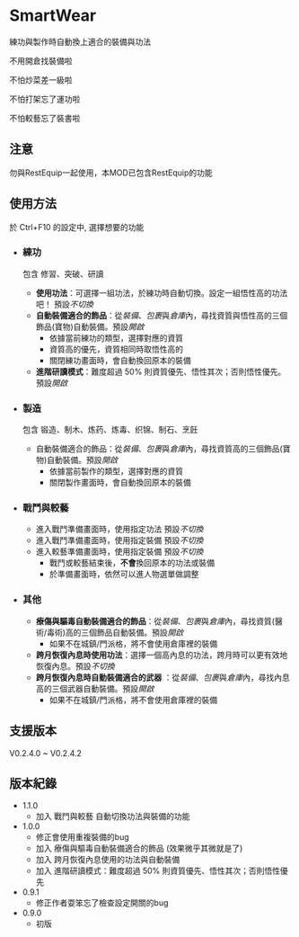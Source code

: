 # SmartWear

練功與製作時自動換上適合的裝備與功法 

不用開倉找裝備啦

不怕炒菜差一級啦

不怕打架忘了運功啦

不怕較藝忘了裝書啦

## 注意

勿與RestEquip一起使用，本MOD已包含RestEquip的功能

## 使用方法

於 Ctrl+F10 的設定中, 選擇想要的功能

* ### 練功
	包含 修習、突破、研讀
    
    * **使用功法**：可選擇一組功法，於練功時自動切換。設定一組悟性高的功法吧！ 預設*不切換*
    * **自動裝備適合的飾品**：從*裝備*、*包裹*與*倉庫*內，尋找資質與悟性高的三個飾品(寶物)自動裝備。預設*開啟*
    	* 依據當前練功的類型，選擇對應的資質
    	* 資質高的優先，資質相同時取悟性高的
    	* 關閉練功畫面時，會自動換回原本的裝備
	* **進階研讀模式**：難度超過 50% 則資質優先、悟性其次；否則悟性優先。預設*開啟*

* ### 製造
	包含 锻造、制木、炼药、炼毒、织锦、制石、烹飪
    * 自動裝備適合的飾品：從*裝備*、*包裹*與*倉庫*內，尋找資質高的三個飾品(寶物)自動裝備。預設*開啟*
    	* 依據當前製作的類型，選擇對應的資質
    	* 關閉製作畫面時，會自動換回原本的裝備
* ### 戰鬥與較藝
	* 進入戰鬥準備畫面時，使用指定功法 預設*不切換*
	* 進入戰鬥準備畫面時，使用指定裝備 預設*不切換*
	* 進入較藝準備畫面時，使用指定裝備 預設*不切換*
		* 戰鬥或較藝結束後，**不會**換回原本的功法或裝備
		* 於準備畫面時，依然可以進人物選單做調整
* ### 其他
	* **療傷與驅毒自動裝備適合的飾品**：從*裝備*、*包裹*與*倉庫*內，尋找資質(醫術/毒術)高的三個飾品自動裝備。預設*開啟*
		* 如果不在城鎮/門派格，將不會使用倉庫裡的裝備
	* **跨月恢復內息時使用功法**：選擇一個高內息的功法，跨月時可以更有效地恢復內息。預設*不切換*
	* **跨月恢復內息時自動裝備適合的武器** ：從*裝備*、*包裹*與*倉庫*內，尋找內息高的三個武器自動裝備。預設*開啟*
		* 如果不在城鎮/門派格，將不會使用倉庫裡的裝備

## 支援版本

V0.2.4.0 ~ V0.2.4.2

## 版本紀錄

* 1.1.0
	* 加入 戰鬥與較藝 自動切換功法與裝備的功能
* 1.0.0
	* 修正會使用重複裝備的bug
	* 加入 療傷與驅毒自動裝備適合的飾品 (效果微乎其微就是了)
	* 加入 跨月恢復內息使用的功法與自動裝備
	* 加入 進階研讀模式：難度超過 50% 則資質優先、悟性其次；否則悟性優先
* 0.9.1
	* 修正作者耍笨忘了檢查設定開關的bug
* 0.9.0 
	* 初版